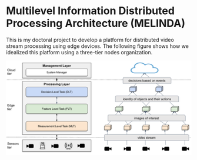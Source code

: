
# Multilevel Information Distributed Processing Architecture (MELINDA)

This is my doctoral project to develop a platform for distributed video 
stream processing using edge devices. The following figure shows how we 
idealized this platform using a three-tier nodes organization.

![Img](docs/three-tier-architecture.png)

